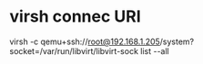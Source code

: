 # virsh connec URI
virsh -c qemu+ssh://root@192.168.1.205/system?socket=/var/run/libvirt/libvirt-sock list --all
